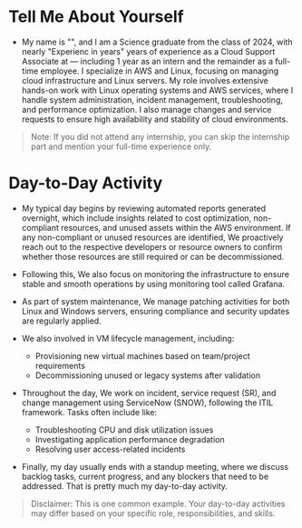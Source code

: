 # Tell Me About Yourself

- My name is "<Your Name>", and I am a Science graduate from the class of 2024, with nearly "Experienc in years" years of experience as a Cloud Support Associate at <Your Company Name> — including 1 year as an intern and the remainder as a full-time employee. I specialize in AWS and Linux, focusing on managing cloud infrastructure and Linux servers. My role involves extensive hands-on work with Linux operating systems and AWS services, where I handle system administration, incident management, troubleshooting, and performance optimization. I also manage changes and service requests to ensure high availability and stability of cloud environments.

> Note: If you did not attend any internship, you can skip the internship part and mention your full-time experience only.

# Day-to-Day Activity

- My typical day begins by reviewing automated reports generated overnight, which include insights related to cost optimization, non-compliant resources, and unused assets within the AWS environment. If any non-compliant or unused resources are identified, We proactively reach out to the respective developers or resource owners to confirm whether those resources are still required or can be decommissioned.

- Following this, We also focus on monitoring the infrastructure to ensure stable and smooth operations by using monitoring tool called Grafana.

- As part of system maintenance, We manage patching activities for both Linux and Windows servers, ensuring compliance and security updates are regularly applied.

- We also involved in VM lifecycle management, including:
  * Provisioning new virtual machines based on team/project requirements
  * Decommissioning unused or legacy systems after validation

- Throughout the day, We work on incident, service request (SR), and change management using ServiceNow (SNOW), following the ITIL framework. Tasks often include like:

  * Troubleshooting CPU and disk utilization issues
  * Investigating application performance degradation
  * Resolving user access-related incidents

- Finally, my day usually ends with a standup meeting, where we discuss backlog tasks, current progress, and any blockers that need to be addressed. That is pretty much my day-to-day activity.


> Disclaimer: This is one common example. Your day-to-day activities may differ based on your specific role, responsibilities, and skills.